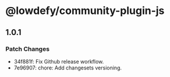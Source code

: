 # @lowdefy/community-plugin-js

## 1.0.1

### Patch Changes

- 34f881f: Fix Github release workflow.
- 7e96907: chore: Add changesets versioning.
